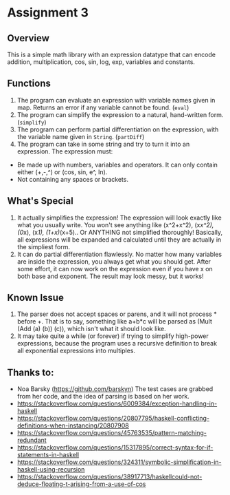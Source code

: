 # Assignment 3 #

## Overview ##
This is a simple math library with an expression datatype that can encode addition, multiplication, cos, sin, log, exp, variables and constants.

## Functions ##
1. The program can evaluate an expression with variable names given in map. Returns an error if any variable cannot be found. (`eval`)
2. The program can simplify the expression to a natural, hand-written form. (`simplify`)
3. The program can perform partial differentiation on the expression, with the variable name given in `String`. (`partDiff`)
4. The program can take in some string and try to turn it into an expression. The expression must:
-   Be made up with numbers, variables and operators. It can only contain either (+,-,^) or (cos, sin, e^, ln).
-   Not containing any spaces or brackets.

## What's Special ##
1. It actually simplifies the expression! The expression will look exactly like what you usually write. You won't see anything like (x^2+x^2), (x*x^2), (0*x), (x*1), (1+x)*(x+5).. Or ANYTHING not simplified thoroughly! Basically, all expressions will be expanded and calculated until they are actually in the simpliest form.
2. It can do partial differentiation flawlessly. No matter how many variables are inside the expression, you always get what you should get. After some effort, it can now work on the expression even if you have x on both base and exponent. The result may look messy, but it works!

## Known Issue ##
1. The parser does not accept spaces or parens, and it will not process * before +. That is to say, something like a+b*c will be parsed as (Mult (Add (a) (b)) (c)), which isn't what it should look like.
2. It may take quite a while (or forever) if trying to simplify high-power expressions, because the program uses a recursive definition to break all exponential expressions into multiples.


## Thanks to: ##
- Noa Barsky (https://github.com/barskyn) The test cases are grabbed from her code, and the idea of parsing is based on her work.
- https://stackoverflow.com/questions/6009384/exception-handling-in-haskell
- https://stackoverflow.com/questions/20807795/haskell-conflicting-definitions-when-instancing/20807908
- https://stackoverflow.com/questions/45763535/pattern-matching-redundant
- https://stackoverflow.com/questions/15317895/correct-syntax-for-if-statements-in-haskell
- https://stackoverflow.com/questions/324311/symbolic-simplification-in-haskell-using-recursion
- https://stackoverflow.com/questions/38917713/haskellcould-not-deduce-floating-t-arising-from-a-use-of-cos
